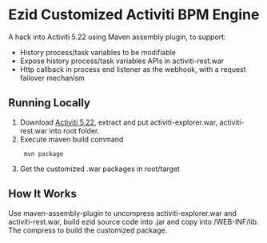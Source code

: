 # Ezid Customized Activiti BPM Engine

A hack into Activiti 5.22 using Maven assembly plugin, to support:

- History process/task variables to be modifiable
- Expose history process/task variables APIs in activiti-rest.war
- Http callback in process end listener as the webhook, with a request failover mechanism

## Running Locally

1. Download [Activiti 5.22](https://github.com/Activiti/Activiti/releases/download/activiti-5.22.0/activiti-5.22.0.zip), extract and put activiti-explorer.war, activiti-rest.war into root folder.
2. Execute maven build command
      ```
       mvn package
      ```
3. Get the customized .war packages in root/target


## How It Works

Use maven-assembly-plugin to uncompress activiti-explorer.war and activiti-rest.war, build ezid source code into .jar and copy into /WEB-INF/lib. The compress to build the customized package. 
